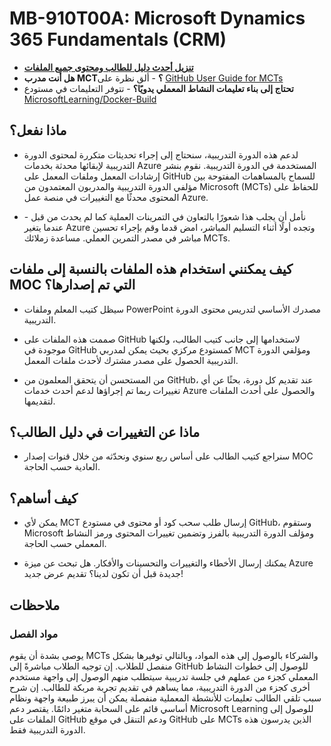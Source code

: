 # MB-910T00A: Microsoft Dynamics 365 Fundamentals (CRM)

- **[تنزيل أحدث دليل للطالب ومحتوى جميع الملفات](https://learningdownloadcenter.microsoft.com/)**
- **هل أنت مدرب MCT؟** - ألق نظرة على [GitHub User Guide for MCTs](https://microsoftlearning.github.io/MCT-User-Guide/)
- **تحتاج إلى بناء تعليمات النشاط المعملي يدويًا؟** - تتوفر التعليمات في مستودع [MicrosoftLearning/Docker-Build](https://github.com/MicrosoftLearning/Docker-Build)

## ماذا نفعل؟

- لدعم هذه الدورة التدريبية، سنحتاج إلى إجراء تحديثات متكررة لمحتوى الدورة التدريبية لإبقائها محدثة بخدمات Azure المستخدمة في الدورة التدريبية.  نقوم بنشر إرشادات المعمل وملفات المعمل على GitHub للسماح بالمساهمات المفتوحة بين مؤلفي الدورة التدريبية والمدربون المعتمدون من Microsoft (MCTs) للحفاظ على المحتوى محدثًا مع التغييرات في منصة عمل Azure.

- نأمل أن يجلب هذا شعورًا بالتعاون في التمرينات العملية كما لم يحدث من قبل - عندما يتغير Azure وتجده أولًا أثناء التسليم المباشر، امض قدما وقم بإجراء تحسين مباشر في مصدر التمرين العملي.  مساعدة زملائك MCTs.

## كيف يمكنني استخدام هذه الملفات بالنسبة إلى ملفات MOC التي تم إصدارها؟

- سيظل كتيب المعلم وملفات PowerPoint مصدرك الأساسي لتدريس محتوى الدورة التدريبية.

- صممت هذه الملفات على GitHub لاستخدامها إلى جانب كتيب الطالب، ولكنها موجودة في GitHub كمستودع مركزي بحيث يمكن لمدربي MCT ومؤلفي الدورة التدريبية الحصول على مصدر مشترك لأحدث ملفات المعمل.

- من المستحسن أن يتحقق المعلمون من GitHub، عند تقديم كل دورة، بحثًا عن أي تغييرات ربما تم إجراؤها لدعم أحدث خدمات Azure والحصول على أحدث الملفات لتقديمها.

## ماذا عن التغييرات في دليل الطالب؟

- سنراجع كتيب الطالب على أساس ربع سنوي ونحدّثه من خلال قنوات إصدار MOC العادية حسب الحاجة.

## كيف أساهم؟

- يمكن لأي MCT إرسال طلب سحب كود أو محتوى في مستودع GitHub، وستقوم Microsoft ومؤلف الدورة التدريبية بالفرز وتضمين تغييرات المحتوى ورمز النشاط المعملي حسب الحاجة.

- يمكنك إرسال الأخطاء والتغييرات والتحسينات والأفكار.  هل تبحث عن ميزة Azure جديدة قبل أن تكون لدينا؟  تقديم عرض جديد!

## ملاحظات

### مواد الفصل

يوصى بشدة أن يقوم MCTs والشركاء بالوصول إلى هذه المواد، وبالتالي توفيرها بشكل منفصل للطلاب.  إن توجيه الطلاب مباشرةً إلى GitHub للوصول إلى خطوات النشاط المعملي كجزء من عملهم في جلسة تدريبية سيتطلب منهم الوصول إلى واجهة مستخدم أخرى كجزء من الدورة التدريبية، مما يساهم في تقديم تجربة مربكة للطالب. إن شرح سبب تلقي الطالب تعليمات للأنشطة المعملية منفصلة يمكن أن يبرز طبيعة واجهة ونظام أساسي قائم على السحابة متغير دائمًا. يقتصر دعم Microsoft Learning للوصول إلى الملفات على GitHub ودعم التنقل في موقع GitHub على MCTs الذين يدرسون هذه الدورة التدريبية فقط.

